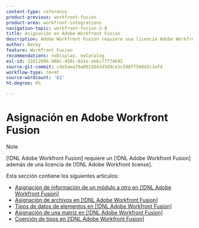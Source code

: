 ```yaml
---
content-type: reference
product-previous: workfront-fusion
product-area: workfront-integrations
navigation-topic: workfront-fusion-2-0
title: Asignación en Adobe Workfront Fusion
description: Adobe Workfront Fusion requiere una licencia Adobe Workfront Fusion además de una licencia Adobe Workfront.
author: Becky
feature: Workfront Fusion
recommendations: noDisplay, noCatalog
exl-id: 31612996-988c-450c-8a1e-eb6c77f74692
source-git-commit: c4e5aea70a8013643d3d9ce1c588ff560d2c3afd
workflow-type: tm+mt
source-wordcount: '62'
ht-degree: 0%

---
```


# Asignación en Adobe Workfront Fusion

>[!NOTE]
>
>[!DNL Adobe Workfront Fusion] requiere un [!DNL Adobe Workfront Fusion] además de una licencia de [!DNL Adobe Workfront license].

Esta sección contiene los siguientes artículos:

* [Asignación de información de un módulo a otro en [!DNL Adobe Workfront Fusion]](../../workfront-fusion/mapping/map-information-between-modules.md)
* [Asignación de archivos en [!DNL Adobe Workfront Fusion]](../../workfront-fusion/mapping/about-mapping-files.md)
* [Tipos de datos de elementos en [!DNL Adobe Workfront Fusion]](../../workfront-fusion/mapping/item-data-types.md)
* [Asignación de una matriz en [!DNL Adobe Workfront Fusion]](../../workfront-fusion/mapping/map-an-array.md)
* [Coerción de tipos en [!DNL Adobe Workfront Fusion]](../../workfront-fusion/mapping/type-coercion.md)
